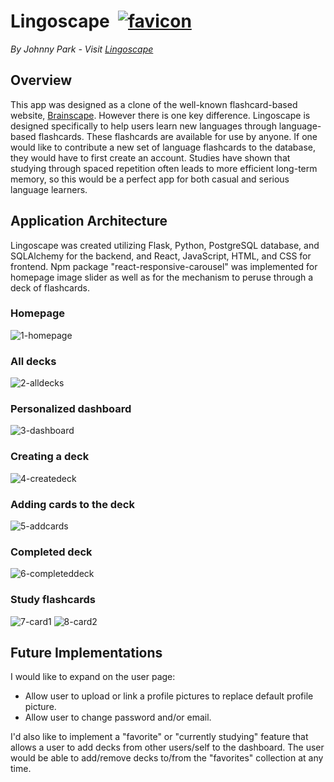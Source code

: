 # Lingoscape &nbsp;[![favicon](https://raw.githubusercontent.com/gobugi/lingoscape/main/react-app/public/favicon.ico)](https://lingoscape.onrender.com)

*By Johnny Park - Visit [Lingoscape](https://lingoscape.onrender.com)*

## Overview

This app was designed as a clone of the well-known flashcard-based website, [Brainscape](https://www.brainscape.com//).  However there is one key difference.  Lingoscape is designed specifically to help users learn new languages through language-based flashcards.  These flashcards are available for use by anyone.  If one would like to contribute a new set of language flashcards to the database, they would have to first create an account.  Studies have shown that studying through spaced repetition often leads to more efficient long-term memory, so this would be a perfect app for both casual and serious language learners.

## Application Architecture
Lingoscape was created utilizing Flask, Python, PostgreSQL database, and SQLAlchemy for the backend, and React, JavaScript, HTML, and CSS for frontend.  Npm package "react-responsive-carousel" was implemented for homepage image slider as well as for the mechanism to peruse through a deck of flashcards.

### Homepage
![1-homepage](https://user-images.githubusercontent.com/80723197/139628254-42d0b54b-6089-470d-8b70-d3bfdcc16462.png)

### All decks
![2-alldecks](https://user-images.githubusercontent.com/80723197/139628255-6502656e-f451-4363-ac11-36d4334656d4.png)

### Personalized dashboard
![3-dashboard](https://user-images.githubusercontent.com/80723197/139628256-ac7a37b9-b77b-4363-91e2-f8038415b6ae.png)

### Creating a deck
![4-createdeck](https://user-images.githubusercontent.com/80723197/139628257-a783c45a-9e1d-4b11-8ef2-d829aa85633f.png)

### Adding cards to the deck
![5-addcards](https://user-images.githubusercontent.com/80723197/139628258-8b2063f3-c0b6-474f-8185-b3e54b8be439.png)

### Completed deck
![6-completeddeck](https://user-images.githubusercontent.com/80723197/139628259-f8da6997-9cfa-4617-8b98-5bb4177daae9.png)

### Study flashcards
![7-card1](https://user-images.githubusercontent.com/80723197/139628260-cc96c3f2-af0e-484f-88ab-300cab7270d0.png)
![8-card2](https://user-images.githubusercontent.com/80723197/139628262-43f70256-6979-4e4f-945e-e8cfe20d1c54.png)

## Future Implementations
I would like to expand on the user page:
* Allow user to upload or link a profile pictures to replace default profile picture.
* Allow user to change password and/or email.

I'd also like to implement a "favorite" or "currently studying" feature that allows a user to add decks from other users/self to the dashboard.  The user would be able to add/remove decks to/from the "favorites" collection at any time. 
